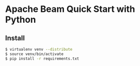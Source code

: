# Apache Beam Quick Start with Python

## Install

```bash
$ virtualenv venv --distribute
$ source venv/bin/activate
$ pip install -r requirements.txt
```

